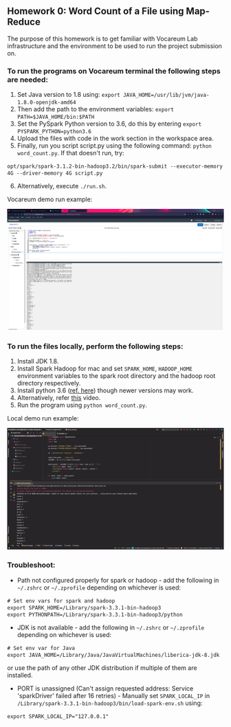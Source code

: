 ## Homework 0: Word Count of a File using Map-Reduce

The purpose of this homework is to get familiar with Vocareum Lab infrastructure and the
environment to be used to run the project submission on.

### To run the programs on Vocareum terminal the following steps are needed:

1. Set Java version to 1.8 using: ```export JAVA_HOME=/usr/lib/jvm/java-1.8.0-openjdk-amd64```
2. Then add the path to the environment variables: ```export PATH=$JAVA_HOME/bin:$PATH```
3. Set the PySpark Python version to 3.6, do this by entering ```export PYSPARK_PYTHON=python3.6```
4. Upload the files with code in the work section in the workspace area.
5. Finally, run you script script.py using the following command: ```python word_count.py```. If that doesn't run, try:
```
opt/spark/spark-3.1.2-bin-hadoop3.2/bin/spark-submit --executor-memory 4G --driver-memory 4G script.py
```
6. Alternatively, execute ```./run.sh```.

Vocareum demo run example:

![Homework 0 Demo Run](../assets/hw0-demo-run-vocareum.png)

### To run the files locally, perform the following steps:
1. Install JDK 1.8.
2. Install Spark Hadoop for mac and set ```SPARK_HOME```, ```HADOOP_HOME``` environment variables to the spark root directory and the hadoop root directory respectively.
3. Install python 3.6 ([ref. here](https://github.com/pyenv/pyenv/issues/1768#issuecomment-1403097990)) though newer versions may work.
4. Alternatively, refer [this](https://www.youtube.com/watch?v=5gFGVDqEYeY) video.
5. Run the program using ```python word_count.py```.

Local demo run example:

![Homework 0 Demo Run](../assets/hw0-demo-run-local.png)

### Troubleshoot:
- Path not configured properly for spark or hadoop - add the following in ```~/.zshrc``` or ```~/.zprofile``` depending on whichever is used:
```
# Set env vars for spark and hadoop
export SPARK_HOME=/Library/spark-3.3.1-bin-hadoop3
export PYTHONPATH=/Library/spark-3.3.1-bin-hadoop3/python
```
- JDK is not available - add the following in ```~/.zshrc``` or ```~/.zprofile``` depending on whichever is used:
```
# Set env var for Java
export JAVA_HOME=/Library/Java/JavaVirtualMachines/liberica-jdk-8.jdk
```
or use the path of any other JDK distribution if multiple of them are installed.
- PORT is unassigned (Can't assign requested address: Service 'sparkDriver' failed after 16 retries) - Manually set ```SPARK_LOCAL_IP``` in ```/Library/spark-3.3.1-bin-hadoop3/bin/load-spark-env.sh``` using:
```
export SPARK_LOCAL_IP="127.0.0.1"
```
